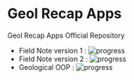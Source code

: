 # Geol Recap Apps
Geol Recap Apps Official Repository

- Field Note version 1 : ![progress](https://progress-bar.dev/100/?title=done "progress")
- Field Note version 2 : ![progress](https://progress-bar.dev/2/?title=initial "progress")
- Geological OOP : ![progress](https://progress-bar.dev/10/?title=progress "progress")
